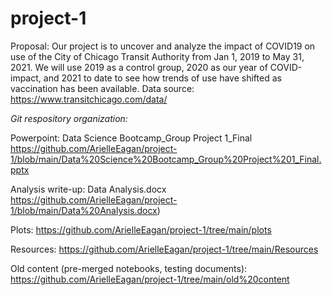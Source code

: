 # project-1

Proposal: 
Our project is to uncover and analyze the impact of COVID19 on use of the City of Chicago Transit Authority from Jan 1, 2019 to May 31, 2021. We will use 2019 as a control group, 2020 as our year of COVID-impact, and 2021 to date to see how trends of use have shifted as vaccination has been available. Data source: https://www.transitchicago.com/data/

*Git respository organization:* 

Powerpoint: 
Data Science Bootcamp_Group Project 1_Final
https://github.com/ArielleEagan/project-1/blob/main/Data%20Science%20Bootcamp_Group%20Project%201_Final.pptx

Analysis write-up: 
Data Analysis.docx 
https://github.com/ArielleEagan/project-1/blob/main/Data%20Analysis.docx)

Plots:
https://github.com/ArielleEagan/project-1/tree/main/plots

Resources:
https://github.com/ArielleEagan/project-1/tree/main/Resources

Old content (pre-merged notebooks, testing documents): 
https://github.com/ArielleEagan/project-1/tree/main/old%20content

